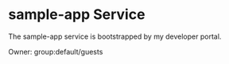 # sample-app Service

The sample-app service is bootstrapped by my developer portal.

Owner: group:default/guests
